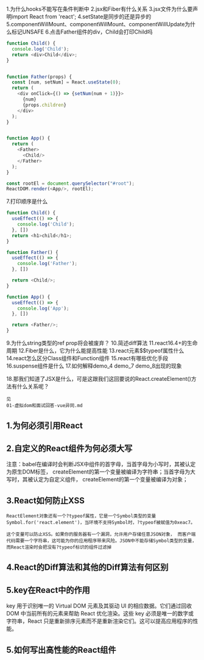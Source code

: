 1.为什么hooks不能写在条件判断中
2.jsx和Fiber有什么关系
3.jsx文件为什么要声明import React from 'react';
4.setState是同步的还是异步的
5.componentWillMount、componentWillMount、componentWillUpdate为什么标记UNSAFE
6.点击Father组件的div，Child会打印Child吗
```js
function Child() {
  console.log('Child');
  return <div>Child</div>;
}


function Father(props) {
  const [num, setNum] = React.useState(0);
  return (
    <div onClick={() => {setNum(num + 1)}}>
      {num}
      {props.children}
    </div>
  );
}


function App() {
  return (
    <Father>
      <Child/>
    </Father>
  );
}

const rootEl = document.querySelector("#root");
ReactDOM.render(<App/>, rootEl);
```

7.打印顺序是什么
```javaScript
function Child() {
  useEffect(() => {
    console.log('Child');
  }, [])
  return <h1>child</h1>;
}

function Father() {
  useEffect(() => {
    console.log('Father');
  }, [])

  return <Child/>;
}

function App() {
  useEffect(() => {
    console.log('App');
  }, [])

  return <Father/>;
}
```
9.为什么string类型的ref prop将会被废弃？
10.简述diff算法
11.react16.4+的生命周期
12.Fiber是什么，它为什么能提高性能
13.react元素$$typeof属性什么
14.react怎么区分Class组件和Function组件
15.react有哪些优化手段
16.suspense组件是什么
17.如何解释demo_4 demo_7 demo_8出现的现象

18.那我们知道了JSX是什么，可是这跟我们这回要说的React.createElement()方法有什么关系呢？
```
见
01-虚拟dom和面试回答-vue异同.md
```


## 1.为何必须引用React
## 2.自定义的React组件为何必须大写
  注意：babel在编译时会判断JSX中组件的首字母，当首字母为小写时，其被认定为原生DOM标签，
	createElement的第一个变量被编译为字符串；当首字母为大写时，其被认定为自定义组件，
	createElement的第一个变量被编译为对象；
## 3.React如何防止XSS
```
ReactElement对象还有一个?typeof属性，它是一个Symbol类型的变量Symbol.for('react.element')，当环境不支持Symbol时，?typeof被赋值为0xeac7。

这个变量可以防止XSS。如果你的服务器有一个漏洞，允许用户存储任意JSON对象， 而客户端代码需要一个字符串，这可能为你的应用程序带来风险。JSON中不能存储Symbol类型的变量，而React渲染时会把没有?typeof标识的组件过滤掉
```
## 4.React的Diff算法和其他的Diff算法有何区别
## 5.key在React中的作用
key 用于识别唯一的 Virtual DOM 元素及其驱动 UI 的相应数据。它们通过回收 DOM 中当前所有的元素来帮助 React 优化渲染。这些 key 必须是唯一的数字或字符串，React 只是重新排序元素而不是重新渲染它们。这可以提高应用程序的性能。
## 5.如何写出高性能的React组件
